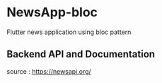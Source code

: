 # NewsApp-bloc
Flutter news application using bloc pattern

## Backend API and Documentation

source : https://newsapi.org/
